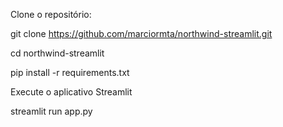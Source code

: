 Clone o repositório:

git clone https://github.com/marciormta/northwind-streamlit.git

cd northwind-streamlit

pip install -r requirements.txt

Execute o aplicativo Streamlit

streamlit run app.py
